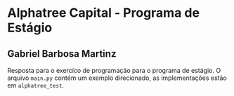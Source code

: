 # Alphatree Capital - Programa de Estágio

## Gabriel Barbosa Martinz

Resposta para o exercíco de programação para o programa de estágio. O arquivo `main.py` contém um exemplo direcionado, as implementações estão em `alphatree_test`.